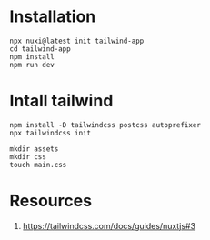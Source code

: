 # Installation

```shell
npx nuxi@latest init tailwind-app
cd tailwind-app
npm install
npm run dev
```

# Intall tailwind

```shell
npm install -D tailwindcss postcss autoprefixer
npx tailwindcss init
```

```shell
mkdir assets
mkdir css
touch main.css
```

# Resources

1. https://tailwindcss.com/docs/guides/nuxtjs#3
